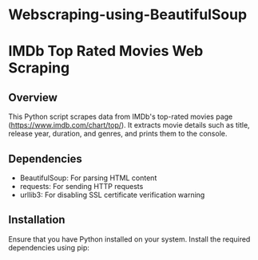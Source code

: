 # Webscraping-using-BeautifulSoup

# IMDb Top Rated Movies Web Scraping

## Overview
This Python script scrapes data from IMDb's top-rated movies page (https://www.imdb.com/chart/top/). It extracts movie details such as title, release year, duration, and genres, and prints them to the console.

## Dependencies
- BeautifulSoup: For parsing HTML content
- requests: For sending HTTP requests
- urllib3: For disabling SSL certificate verification warning

## Installation
Ensure that you have Python installed on your system. Install the required dependencies using pip:
